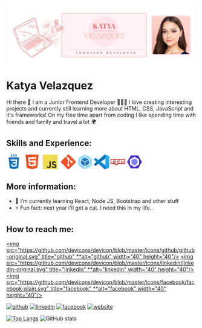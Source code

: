 ![I am a Junior Frontend Developer 👩🏻‍💻](https://github.com/ekat-velaz/ekat-velaz/blob/main/github-banner.png)

# Katya Velazquez
Hi there 👋 I am a Junior Frontend Developer 👩🏻‍💻
I love creating interesting projects and currently still learning more about HTML, CSS, JavaScript and it's frameworks! On my free time apart from coding I like spending time with friends and family and travel a lot 🌍

## Skills and Experience: 
<div>
  <img src="https://github.com/devicons/devicon/blob/master/icons/css3/css3-plain-wordmark.svg"  title="CSS3" alt="CSS" width="40" height="40"/>&nbsp;
  <img src="https://github.com/devicons/devicon/blob/master/icons/html5/html5-original.svg" title="HTML5" alt="HTML" width="40" height="40"/>&nbsp;
  <img src="https://github.com/devicons/devicon/blob/master/icons/javascript/javascript-original.svg" title="JavaScript" alt="JavaScript" width="40" height="40"/>&nbsp;
  <img src="https://github.com/devicons/devicon/blob/master/icons/git/git-original.svg" title="Git" **alt="Git" width="40" height="40"/>
  <img src="https://github.com/devicons/devicon/blob/master/icons/webpack/webpack-original.svg" title="Webpack" **alt="Webpack" width="40" height="40"/>
  <img src="https://github.com/devicons/devicon/blob/master/icons/vscode/vscode-original.svg" title="VSCode" **alt="VSCode" width="40" height="40"/>
  <img src="https://github.com/devicons/devicon/blob/master/icons/npm/npm-original-wordmark.svg" title="npm" **alt="npm" width="40" height="40"/>
  <img src="https://github.com/devicons/devicon/blob/master/icons/eslint/eslint-original.svg" title="ESLint" **alt="ESLint" width="40" height="40"/>
</div>

## More information:
- 🌱 I’m currently learning React, Node JS, Bootstrap and other stuff
- ⚡ Fun fact: next year i'll get a cat. I need this in my life.. 

## How to reach me:

[<img src="https://github.com/devicons/devicon/blob/master/icons/github/github-original.svg" title="github" **alt="github" width="40" height="40"/>](https://github.com/ekat-velaz) [<img src="https://github.com/devicons/devicon/blob/master/icons/linkedin/linkedin-original.svg" title="linkedin" **alt="linkedin" width="40" height="40"/>](https://www.linkedin.com/in/www.linkedin.com/in/ekaterina-velazquez-0bb44a292/) [<img src="https://github.com/devicons/devicon/blob/master/icons/facebook/facebook-plain.svg" title="facebook" **alt="facebook" width="40" height="40"/>](https://www.facebook.com/https://www.facebook.com/profile.php?id=100079784062688) 


[<img src='https://cdn.jsdelivr.net/npm/simple-icons@3.0.1/icons/github.svg' alt='github' height='40'>](https://github.com/ekat-velaz)  [<img src='https://cdn.jsdelivr.net/npm/simple-icons@3.0.1/icons/linkedin.svg' alt='linkedin' height='40'>](https://www.linkedin.com/in/www.linkedin.com/in/ekaterina-velazquez-0bb44a292/)  [<img src='https://cdn.jsdelivr.net/npm/simple-icons@3.0.1/icons/facebook.svg' alt='facebook' height='40'>](https://www.facebook.com/https://www.facebook.com/profile.php?id=100079784062688)  [<img src='https://cdn.jsdelivr.net/npm/simple-icons@3.0.1/icons/icloud.svg' alt='website' height='40'>](https://ekat-velaz.github.io/protfolio/)  

[![Top Langs](https://github-readme-stats.vercel.app/api/top-langs/?username=ekat-velaz&show_icons=true&theme=rose&hide_progress=true)](https://github.com/anuraghazra/github-readme-stats) ![GitHub stats](https://github-readme-stats.vercel.app/api?username=ekat-velaz&show_icons=true&theme=rose&include_all_commits=true&hide=stars,issues)  


<!--![Anurag's GitHub stats](https://github-readme-stats.vercel.app/api?username=ekat-velaz&show_icons=true&theme=synthwave)
<!--
**ekat-velaz/ekat-velaz** is a ✨ _special_ ✨ repository because its `README.md` (this file) appears on your GitHub profile.

Here are some ideas to get you started:

- 🔭 I’m currently working on ...
- 🌱 I’m currently learning ...
- 👯 I’m looking to collaborate on ...
- 🤔 I’m looking for help with ...
- 💬 Ask me about ...
- 📫 How to reach me: ...
- 😄 Pronouns: ...
- ⚡ Fun fact: ...
-->
